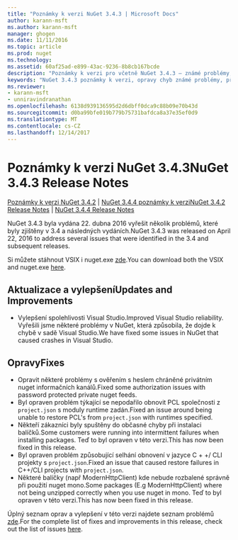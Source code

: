 ```yaml
---
title: "Poznámky k verzi NuGet 3.4.3 | Microsoft Docs"
author: karann-msft
ms.author: karann-msft
manager: ghogen
ms.date: 11/11/2016
ms.topic: article
ms.prod: nuget
ms.technology: 
ms.assetid: 60af25ad-e899-43ac-9236-8b8cb167bcde
description: "Poznámky k verzi pro včetně NuGet 3.4.3 – známé problémy, opravy chyb, přidaných funkcí a chcete."
keywords: "NuGet 3.4.3 poznámky k verzi, opravy chyb známé problémy, přidat funkce, chcete"
ms.reviewer:
- karann-msft
- unniravindranathan
ms.openlocfilehash: 6138d939136595d2d6dbff0dca9c88b09e70b43d
ms.sourcegitcommit: d0ba99bfe019b779b75731bafdca8a37e35ef0d9
ms.translationtype: MT
ms.contentlocale: cs-CZ
ms.lasthandoff: 12/14/2017
---
```

# <a name="nuget-343-release-notes"></a><span data-ttu-id="15be5-104">Poznámky k verzi NuGet 3.4.3</span><span class="sxs-lookup"><span data-stu-id="15be5-104">NuGet 3.4.3 Release Notes</span></span>

<span data-ttu-id="15be5-105">[Poznámky k verzi NuGet 3.4.2](../release-notes/nuget-3.4.2.md) | [NuGet 3.4.4 poznámky k verzi](../release-notes/nuget-3.4.4.md)</span><span class="sxs-lookup"><span data-stu-id="15be5-105">[NuGet 3.4.2 Release Notes](../release-notes/nuget-3.4.2.md) | [NuGet 3.4.4 Release Notes](../release-notes/nuget-3.4.4.md)</span></span>

<span data-ttu-id="15be5-106">NuGet 3.4.3 byla vydána 22. dubna 2016 vyřešit několik problémů, které byly zjištěny v 3.4 a následných vydáních.</span><span class="sxs-lookup"><span data-stu-id="15be5-106">NuGet 3.4.3 was released on April 22, 2016 to address several issues that were identified in the 3.4 and subsequent releases.</span></span>

<span data-ttu-id="15be5-107">Si můžete stáhnout VSIX i nuget.exe [zde](https://dist.nuget.org/index.html).</span><span class="sxs-lookup"><span data-stu-id="15be5-107">You can download both the VSIX and nuget.exe [here](https://dist.nuget.org/index.html).</span></span>

## <a name="updates-and-improvements"></a><span data-ttu-id="15be5-108">Aktualizace a vylepšení</span><span class="sxs-lookup"><span data-stu-id="15be5-108">Updates and Improvements</span></span>

* <span data-ttu-id="15be5-109">Vylepšení spolehlivosti Visual Studio.</span><span class="sxs-lookup"><span data-stu-id="15be5-109">Improved Visual Studio reliability.</span></span> <span data-ttu-id="15be5-110">Vyřešili jsme některé problémy v NuGet, která způsobila, že dojde k chybě v sadě Visual Studio.</span><span class="sxs-lookup"><span data-stu-id="15be5-110">We have fixed some issues in NuGet that caused crashes in Visual Studio.</span></span>

## <a name="fixes"></a><span data-ttu-id="15be5-111">Opravy</span><span class="sxs-lookup"><span data-stu-id="15be5-111">Fixes</span></span>

* <span data-ttu-id="15be5-112">Opravit některé problémy s ověřením s heslem chráněné privátním nuget informačních kanálů.</span><span class="sxs-lookup"><span data-stu-id="15be5-112">Fixed some authorization issues with password protected private nuget feeds.</span></span>
* <span data-ttu-id="15be5-113">Byl opraven problém týkající se nepodařilo obnovit PCL společnosti z `project.json` s moduly runtime zadán.</span><span class="sxs-lookup"><span data-stu-id="15be5-113">Fixed an issue around being unable to restore PCL's from `project.json` with runtimes specified.</span></span>
* <span data-ttu-id="15be5-114">Někteří zákazníci byly spuštěny do občasné chyby při instalaci balíčků.</span><span class="sxs-lookup"><span data-stu-id="15be5-114">Some customers were running into intermittent failures when installing packages.</span></span> <span data-ttu-id="15be5-115">Teď to byl opraven v této verzi.</span><span class="sxs-lookup"><span data-stu-id="15be5-115">This has now been fixed in this release.</span></span>
* <span data-ttu-id="15be5-116">Byl opraven problém způsobující selhání obnovení v jazyce C + +/ CLI projekty s `project.json`.</span><span class="sxs-lookup"><span data-stu-id="15be5-116">Fixed an issue that caused restore failures in C++/CLI projects with `project.json`.</span></span>
* <span data-ttu-id="15be5-117">Některé balíčky (např ModernHttpClient) kde nebude rozbalené správně při použití nuget mono.</span><span class="sxs-lookup"><span data-stu-id="15be5-117">Some packages (E.g ModernHttpClient) where not being unzipped correctly when you use nuget in mono.</span></span> <span data-ttu-id="15be5-118">Teď to byl opraven v této verzi.</span><span class="sxs-lookup"><span data-stu-id="15be5-118">This has now been fixed in this release.</span></span>

<span data-ttu-id="15be5-119">Úplný seznam oprav a vylepšení v této verzi najdete seznam problémů [zde](https://github.com/NuGet/Home/issues?q=is%3Aissue+milestone%3A3.4.3+is%3Aclosed).</span><span class="sxs-lookup"><span data-stu-id="15be5-119">For the complete list of fixes and improvements in this release, check out the list of issues [here](https://github.com/NuGet/Home/issues?q=is%3Aissue+milestone%3A3.4.3+is%3Aclosed).</span></span>